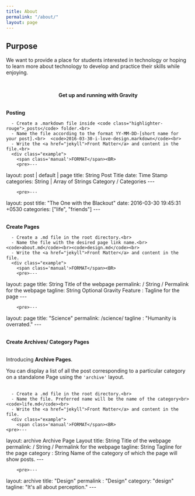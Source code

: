 ```yaml
---
title: About
permalink: "/about/"
layout: page
---
```


<h2>Purpose</h2>
<p>We want to provide a place for students interested in technology or hoping to learn more about technology to develop and practice their skills while enjoying.</p>
<br>
<center><p ><strong><span class="manual">Get up and running with</span> Gravity</strong></p></center>
<br>
<div class="manual-post">
  <div class="manual manual-title">
  <strong>Posting</strong>
  </div>
<p>  <div class="manual-content">

      - Create a .markdown file inside <code class="highlighter-rouge">_posts</code> folder.<br>
      - Name the file according to the format YY-MM-DD-[short name for your post].<br>  <code>2016-03-30-i-love-design.markdown</code><br>
      - Write the <a href="jekyll">Front Matter</a> and content in the file.<br>
      <div class="example">
        <span class='manual'>FORMAT</span><BR>
        <pre>---
layout: post | default | page
title:  String<span class="hint"> Post Title</span>
date:   Time Stamp
categories: String | Array of Strings<span class="hint"> Category / Categories </span>
---</pre>
      </div>
      <div class="example">

        <pre>---
layout: post
title:  "The One with the Blackout"
date:   2016-03-30 19:45:31 +0530
categories: ["life", "friends"]
---</pre>
      </div>


  </div>
</p>
</div>
<br>
<div class="manual-post">
  <div class="manual manual-title">
  <strong>Create Pages</strong>
  </div>
<p>  <div class="manual-content">

      - Create a .md file in the root directory.<br>
      - Name the file with the desired page link name.<br>  <code>about.md</code><br><code>design.md</code><br>
      - Write the <a href="jekyll">Front Matter</a> and content in the file.
      <div class="example">
        <span class='manual'>FORMAT</span><BR>
        <pre>---
layout: page
title: String <span class="hint">Title of the webpage</span>
permalink: / String / <span class="hint">Permalink for the webpage</span>
tagline: String <span class="hint">Optional Gravity Feature : Tagline for the page</span>
---</pre>
      </div>
      <div class="example">

        <pre>---
layout: page
title:  "Science"
permalink:   /science/
tagline : "Humanity is overrated."
---</pre>
      </div>


  </div>
</p>
</div>
<br>
<div class="manual-post">
  <div class="manual manual-title">
  <strong>Create Archives/ Category Pages</strong><br>
</div><br>
<div class="archiveIntro">
  <p>
    Introducing <strong>Archive Pages</strong>.<br></p>
  <span class="archive-intro">  You can display a list of all the post corresponding to a particular category on a standalone Page using the <code>'archive'</code> layout.
</span>
</div>
<br>

<p>  <div class="manual-content">

      - Create a .md file in the root directory.<br>
      - Name the file. Preferred name will be the name of the category<br>  <code>life.md</code><br>
      - Write the <a href="jekyll">Front Matter</a> and content in the file.
      <div class="example">
        <span class='manual'>FORMAT</span><BR>
    <pre>---
layout: archive<span class="hint"> Archive Page Layout</span>
title: String <span class="hint">Title of the webpage</span>
permalink: / String / <span class="hint">Permalink for the webpage</span>
tagline: String <span class="hint"> Tagline for the page</span>
category : String <span class="hint"> Name of the category of which the page will show posts.</span>
---</pre>
      </div>
      <div class="example">

        <pre>---
layout: archive
title:  "Design"
permalink : "Design"
category: "design"
tagline: "It's all about perception."
---</pre>
    </div><br>
  </div>
</p>
</div>
